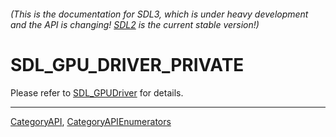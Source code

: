 ###### (This is the documentation for SDL3, which is under heavy development and the API is changing! [SDL2](https://wiki.libsdl.org/SDL2/) is the current stable version!)
# SDL_GPU_DRIVER_PRIVATE

Please refer to [SDL_GPUDriver](SDL_GPUDriver) for details.

----
[CategoryAPI](CategoryAPI), [CategoryAPIEnumerators](CategoryAPIEnumerators)

